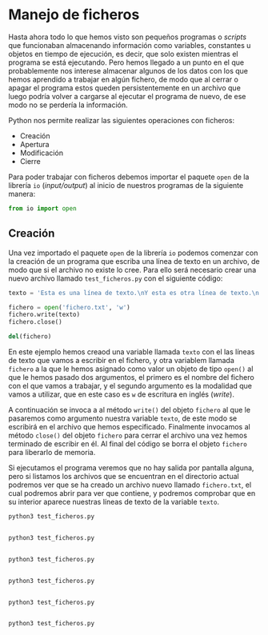 # Manejo de ficheros

Hasta ahora todo lo que hemos visto son pequeños programas o *scripts* que funcionaban almacenando información como variables, constantes u objetos en tiempo de ejecución, es decir, que solo existen mientras el programa se está ejecutando. Pero hemos llegado a un punto en el que probablemente nos interese almacenar algunos de los datos con los que hemos aprendido a trabajar en algún fichero, de modo que al cerrar o apagar el programa estos queden persistentemente en un archivo que luego podría volver a cargarse al ejecutar el programa de nuevo, de ese modo no se perdería la información.

Python nos permite realizar las siguientes operaciones con ficheros:

* Creación
* Apertura
* Modificación
* Cierre

Para poder trabajar con ficheros debemos importar el paquete `open` de la librería `io` (*input/output*) al inicio de nuestros programas de la siguiente manera:

```python
from io import open
```

## Creación

Una vez importado el paquete `open` de la librería `io` podemos comenzar con la creación de un programa que escriba una línea de texto en un archivo, de modo que si el archivo no existe lo cree. Para ello será necesario crear una nuevo archivo llamado `test_ficheros.py` con el siguiente código:

```python
texto = 'Esta es una línea de texto.\nY esta es otra línea de texto.\n'

fichero = open('fichero.txt', 'w')
fichero.write(texto)
fichero.close()

del(fichero)
```

En este ejemplo hemos creaod una variable llamada `texto` con el las líneas de texto que vamos a escribir en el fichero, y otra variablem llamada `fichero` a la que le hemos asignado como valor un objeto de tipo `open()` al que le hemos pasado dos argumentos, el primero es el nombre del fichero con el que vamos a trabajar, y el segundo argumento es la modalidad que vamos a utilizar, que en este caso es `w` de escritura en inglés (*write*).

A continuación se invoca a al método `write()` del objeto `fichero` al que le pasaremos como argumento nuestra variable `texto`, de este modo se escribirá en el archivo que hemos especificado. Finalmente invocamos al método `close()` del objeto `fichero` para cerrar el archivo una vez hemos terminado de escribir en él. Al final del código se borra el objeto `fichero` para liberarlo de memoria.

Si ejecutamos el programa veremos que no hay salida por pantalla alguna, pero si listamos los archivos que se encuentran en el directorio actual podremos ver que se ha creado un archivo nuevo llamado `fichero.txt`, el cual podremos abrir para ver que contiene, y podremos comprobar que en su interior aparece nuestras líneas de texto de la variable `texto`.

```bash
python3 test_ficheros.py
```



```python

```
```bash
python3 test_ficheros.py

```



```python

```
```bash
python3 test_ficheros.py

```



```python

```
```bash
python3 test_ficheros.py

```



```python

```
```bash
python3 test_ficheros.py

```



```python

```
```bash
python3 test_ficheros.py

```
